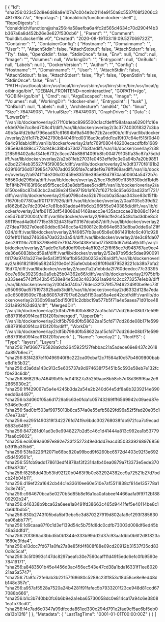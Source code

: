 [
  {
    "Id": "sha256:023c52d8e6d88a8e107a7c004e2d2114e9150a8c5537f08f3206c348f768c77a",
    "RepoTags": [
      "donaldrich/function:docker-shell"
    ],
    "RepoDigests": [
      "donaldrich/function@sha256:4a58aefba6a4fc2d565d4634c70d2904f4b3b367a6a8d452b26e3e627f530cb6"
    ],
    "Parent": "",
    "Comment": "buildkit.dockerfile.v0",
    "Created": "2020-08-19T03:19:09.527069722Z",
    "Container": "",
    "ContainerConfig": {
      "Hostname": "",
      "Domainname": "",
      "User": "",
      "AttachStdin": false,
      "AttachStdout": false,
      "AttachStderr": false,
      "Tty": false,
      "OpenStdin": false,
      "StdinOnce": false,
      "Env": null,
      "Cmd": null,
      "Image": "",
      "Volumes": null,
      "WorkingDir": "",
      "Entrypoint": null,
      "OnBuild": null,
      "Labels": null
    },
    "DockerVersion": "",
    "Author": "",
    "Config": {
      "Hostname": "",
      "Domainname": "",
      "User": "",
      "AttachStdin": false,
      "AttachStdout": false,
      "AttachStderr": false,
      "Tty": false,
      "OpenStdin": false,
      "StdinOnce": false,
      "Env": [
        "PATH=/usr/local/sbin:/usr/local/bin:/usr/sbin:/usr/bin:/sbin:/bin:/usr/local/go/bin:/go/bin",
        "DEBIAN_FRONTEND=noninteractive",
        "GOPATH=/go",
        "GOBIN=/go/bin"
      ],
      "Cmd": null,
      "ArgsEscaped": true,
      "Image": "",
      "Volumes": null,
      "WorkingDir": "/docker-shell",
      "Entrypoint": [
        "tusk"
      ],
      "OnBuild": null,
      "Labels": null
    },
    "Architecture": "amd64",
    "Os": "linux",
    "Size": 764749031,
    "VirtualSize": 764749031,
    "GraphDriver": {
      "Data": {
        "LowerDir": "/var/lib/docker/overlay2/71f0b1ebc8995500c1acfdefff98afaaaa62901fc16eefde976e7cc8ed708c41/diff:/var/lib/docker/overlay2/3c377403018327c3ba49b3a4fd2b9af796ead87c61694bf9a5499e72b2ace90b/diff:/var/lib/docker/overlay2/d1d17b2942790b84046fcd0316ac9ca9dd1ca19f07c94ef515f0d406a4c91dab/diff:/var/lib/docker/overlay2/afc769f080448200ecacdfbfb1689285e9a8489cc773c949c38b4b73d271b3fa/diff:/var/lib/docker/overlay2/38218596402a8af34fe6732c3ccd74b8861409fb8fc004f79105ffa35c87a75d/diff:/var/lib/docker/overlay2/a2b81feb27031e0453effe9c3e0a94b7a20b9851e2bd2214eb35527f45f9085c/diff:/var/lib/docker/overlay2/e3df3770f8191b2629f66f36d073985479767ad03505fde7cafdef9a76ff969a/diff:/var/lib/docker/overlay2/a9741f14e206c02459e83516e395e93d7974aa00604a5472b7c56560dd296bfa/diff:/var/lib/docker/overlay2/5ec78d569c1f35930bdd1bfd51bf1f4b7f4163f66ce95f5cec0d3e8dbf5aee5c/diff:/var/lib/docker/overlay2/a8150ce8bc87a63cbc2ad38e24f3e9719b1af67cf627fc6c65a620ad32bf1721/diff:/var/lib/docker/overlay2/5a0798c4ea52b79ccb0a35aaa343ce63c15f1b7f670fc07780aa1f01171f7926/diff:/var/lib/docker/overlay2/0aa1105c539d52a1862b62e7dc2094c7e81bb83adda4ffb6cb266f55e940385d/diff:/var/lib/docker/overlay2/efb61153df548086a01469aecc3e435acaccae31b088c1194dce5d7b4f2000cf/diff:/var/lib/docker/overlay2/996cffe2c4548c1ad3dbe8c389119ead4a0b17715e3532d43f5a113167dcab87/diff:/var/lib/docker/overlay2/27dea79827e0ee80ddbc6346cc5a4260812c9b964e6533d8ba0dde9a121ff024/diff:/var/lib/docker/overlay2/f49857fb3ae05b8e0861491bfc6c401c92802fe1f011da274639a70a022a3a54/diff:/var/lib/docker/overlay2/de3c8fda074ec291116c70ff53798e907e710478ef438e1dbd775803d67c64a9/diff:/var/lib/docker/overlay2/1adc9e7a6d0df90eb4a5102c12f6f65cc7d948767ae9ee4de36e6083bbcd59af/diff:/var/lib/docker/overlay2/52e87b95dc5dae990091f4179a9741a327ee6e5a13ff3f6affb9542b0253e26a/diff:/var/lib/docker/overlay2/a861821899a58245210e0e125a1e0cbbe28f0f6d879529221cb38b7bfa216d70/diff:/var/lib/docker/overlay2/eaed1a2a1ebbda2f760deedcc77c333958ce7e68e39239da0a9eb25b04362e66/diff:/var/lib/docker/overlay2/975bfba333eee5742ff343b54538e84e53d3c4833621aa9d4c2cc273257e1eb8/diff:/var/lib/docker/overlay2/0045d740a776dec32f379f579462249f0be9ec73fd950960ad5751973925adb3/diff:/var/lib/docker/overlay2/d6332d128a7edaa0c65089509c78ab86057df79f7e62da5f150aa55a4ed42cbf/diff:/var/lib/docker/overlay2/330b99aa5bd150f01c2dbbc19a577b5f71a4e5aaea71d01ce48331a992f62d93/diff",
        "MergedDir": "/var/lib/docker/overlay2/df5b799d0fb58622aa15cfd717dd26de08b17fe599d887916d09f4ca613f201b/merged",
        "UpperDir": "/var/lib/docker/overlay2/df5b799d0fb58622aa15cfd717dd26de08b17fe599d887916d09f4ca613f201b/diff",
        "WorkDir": "/var/lib/docker/overlay2/df5b799d0fb58622aa15cfd717dd26de08b17fe599d887916d09f4ca613f201b/work"
      },
      "Name": "overlay2"
    },
    "RootFS": {
      "Type": "layers",
      "Layers": [
        "sha256:7ef3687765828a9cb2645925f27febbac21a5adece69e8437c26184a897b6ec7",
        "sha256:83f4287e1f0496940f8c222ca09cbaf2c7f564a10c57b4609800babe8d1b5b32",
        "sha256:d3a6da143c913c5e605737a9d974638f75451b5c593e58eb7e132fcf0e23c6db",
        "sha256:8682f9a74649fb9fc5d14f827a35259aae8b58c57df8d369f6aa2e92865930c2",
        "sha256:1ff429067e5a4e4245b3da2a54e2b240d64e5df8a8b3239214e690eedd6a4497",
        "sha256:b3d060f05a6d1729a9c63e0fda1c05743269fff6569942c09aed87e5346e9cd0",
        "sha256:5ad0bf503af9975013b8ca574a0e55efb5829fd96a52f5fad20e05c147ee73ab",
        "sha256:ea2951490319f342276fd74f9c6bdc302768038fdb9721ca7c9ecad6583c6495",
        "sha256:847281d01ad3e9e9948227b2d5c46c1d41444a813c992ea1b537797faa6c9602",
        "sha256:ec6099a6097e892e733f2527349e3ddd7eacd3503339268976856b3915a3f5b6",
        "sha256:53fa0226ff2071e66bc820a99bcd9f6260bc6572d4403c92f3e692d5d459561c",
        "sha256:55fcb9add178613edf4878af3f2314afb40ea0879a7f3373e5ede370c19a870b",
        "sha256:f8258dd43b53fd92120b0463f9b0e832924382cc9a72521b27d7bdcb24b04b11",
        "sha256:d19ef22a1642cb44c1e33610ee60e510e7af5511838cf814e135778a13c3e745",
        "sha256:c984670bca5e0270b5d85b8e16a1ca0afabeef4466aafa9f9712b18809292b24",
        "sha256:d46338b9bca62a6eee1a8491fd38663c465d9441fef5e40114be8c1da6bfbdb5",
        "sha256:830b2743f05bda5bf3ebc5c3d870227919d802afa6e1293f385630ea06abb77f",
        "sha256:1d9caaa87f0c1d3ef139d54c5b75fd8dc0cdfb73003d008df6ed45b48a3ddfd1",
        "sha256:20f366ad3bbd5b0b1344e333b99dd2d37c93aafdbb0b6f2d81823a1680e3fda4",
        "sha256:e13dcc7fd671a0fe27a8e85fd4f808f88e09cd20912b31537f35cd830c8c5caf",
        "sha256:3c5f0993c147dc8297aeafc30e7560caff11d4915edc6efc0fb9590e78419171",
        "sha256:a8483501b45e4456d3ac456ec543e47cd38a1bda16331f11ee802021aa5a5747",
        "sha256:7fa8fc72fe6ab3b22157f68680c5289c23ff853c18d58ce8e9ed48db148c357c",
        "sha256:a957af5528a7520a24b4281f91fafec5b7933201f23ce948d81ccd677088b666",
        "sha256:b1c3b740bb0fc6b6b9e2a1eba65730058dc0e814ca17a94c6e38081ea1b73cd0",
        "sha256:f4c7ad6c0347a99dfccda861ed330c294d791e2fae9cf5ac6bf5eb0da13b13f8"
      ]
    },
    "Metadata": {
      "LastTagTime": "0001-01-01T00:00:00Z"
    }
  }
]

